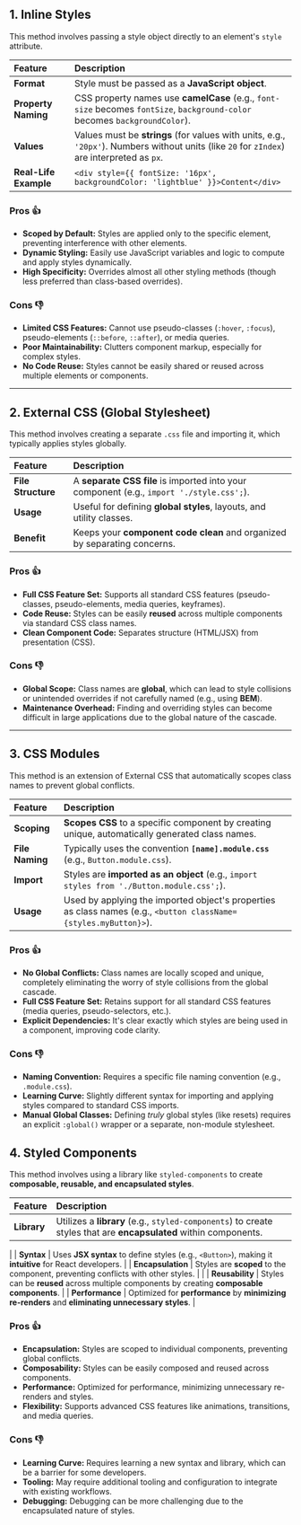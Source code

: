 ## 1. Inline Styles

This method involves passing a style object directly to an element's `style` attribute.

| Feature               | Description                                                                                                                                 |
| :-------------------- | :------------------------------------------------------------------------------------------------------------------------------------------ |
| **Format**            | Style must be passed as a **JavaScript object**.                                                                                            |
| **Property Naming**   | CSS property names use **camelCase** (e.g., `font-size` becomes `fontSize`, `background-color` becomes `backgroundColor`).                  |
| **Values**            | Values must be **strings** (for values with units, e.g., `'20px'`). Numbers without units (like `20` for `zIndex`) are interpreted as `px`. |
| **Real-Life Example** | `<div style={{ fontSize: '16px', backgroundColor: 'lightblue' }}>Content</div>`                                                             |

### Pros 👍

- **Scoped by Default:** Styles are applied only to the specific element, preventing interference with other elements.
- **Dynamic Styling:** Easily use JavaScript variables and logic to compute and apply styles dynamically.
- **High Specificity:** Overrides almost all other styling methods (though less preferred than class-based overrides).

### Cons 👎

- **Limited CSS Features:** Cannot use pseudo-classes (`:hover`, `:focus`), pseudo-elements (`::before`, `::after`), or media queries.
- **Poor Maintainability:** Clutters component markup, especially for complex styles.
- **No Code Reuse:** Styles cannot be easily shared or reused across multiple elements or components.

---

## 2. External CSS (Global Stylesheet)

This method involves creating a separate `.css` file and importing it, which typically applies styles globally.

| Feature            | Description                                                                              |
| :----------------- | :--------------------------------------------------------------------------------------- |
| **File Structure** | A **separate CSS file** is imported into your component (e.g., `import './style.css';`). |
| **Usage**          | Useful for defining **global styles**, layouts, and utility classes.                     |
| **Benefit**        | Keeps your **component code clean** and organized by separating concerns.                |

### Pros 👍

- **Full CSS Feature Set:** Supports all standard CSS features (pseudo-classes, pseudo-elements, media queries, keyframes).
- **Code Reuse:** Styles can be easily **reused** across multiple components via standard CSS class names.
- **Clean Component Code:** Separates structure (HTML/JSX) from presentation (CSS).

### Cons 👎

- **Global Scope:** Class names are **global**, which can lead to style collisions or unintended overrides if not carefully named (e.g., using **BEM**).
- **Maintenance Overhead:** Finding and overriding styles can become difficult in large applications due to the global nature of the cascade.

---

## 3. CSS Modules

This method is an extension of External CSS that automatically scopes class names to prevent global conflicts.

| Feature         | Description                                                                                                      |
| :-------------- | :--------------------------------------------------------------------------------------------------------------- |
| **Scoping**     | **Scopes CSS** to a specific component by creating unique, automatically generated class names.                  |
| **File Naming** | Typically uses the convention **`[name].module.css`** (e.g., `Button.module.css`).                               |
| **Import**      | Styles are **imported as an object** (e.g., `import styles from './Button.module.css';`).                        |
| **Usage**       | Used by applying the imported object's properties as class names (e.g., `<button className={styles.myButton}>`). |

### Pros 👍

- **No Global Conflicts:** Class names are locally scoped and unique, completely eliminating the worry of style collisions from the global cascade.
- **Full CSS Feature Set:** Retains support for all standard CSS features (media queries, pseudo-selectors, etc.).
- **Explicit Dependencies:** It's clear exactly which styles are being used in a component, improving code clarity.

### Cons 👎

- **Naming Convention:** Requires a specific file naming convention (e.g., `.module.css`).
- **Learning Curve:** Slightly different syntax for importing and applying styles compared to standard CSS imports.
- **Manual Global Classes:** Defining _truly_ global styles (like resets) requires an explicit `:global()` wrapper or a separate, non-module stylesheet.

## 4. Styled Components

This method involves using a library like `styled-components` to create **composable, reusable, and encapsulated styles**.

| Feature     | Description                                                                                                      |
| :---------- | :--------------------------------------------------------------------------------------------------------------- |
| **Library** | Utilizes a **library** (e.g., `styled-components`) to create styles that are **encapsulated** within components. |

|
| **Syntax** | Uses **JSX syntax** to define styles (e.g., `<Button>`), making it **intuitive** for React developers. |
| **Encapsulation** | Styles are **scoped** to the component, preventing conflicts with other styles. |
|
| **Reusability** | Styles can be **reused** across multiple components by creating **composable components**. |
| **Performance** | Optimized for **performance** by **minimizing re-renders** and **eliminating unnecessary styles**. |

### Pros 👍

- **Encapsulation:** Styles are scoped to individual components, preventing global conflicts.
- **Composability:** Styles can be easily composed and reused across components.
- **Performance:** Optimized for performance, minimizing unnecessary re-renders and styles.
- **Flexibility:** Supports advanced CSS features like animations, transitions, and media queries.

### Cons 👎

- **Learning Curve:** Requires learning a new syntax and library, which can be a barrier for some developers.
- **Tooling:** May require additional tooling and configuration to integrate with existing workflows.
- **Debugging:** Debugging can be more challenging due to the encapsulated nature of styles.

